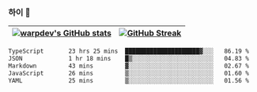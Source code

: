 
### 하이 👋
[![warpdev's GitHub stats](https://github-readme-stats.vercel.app/api?username=warpdev&show_icons=true&theme=vue-dark)](#) |[![GitHub Streak](https://github-readme-streak-stats.herokuapp.com/?user=warpdev&theme=dark)](#)
--- | --- |
<!--START_SECTION:waka-->

```txt
TypeScript       23 hrs 25 mins  █████████████████████▓░░░   86.19 %
JSON             1 hr 18 mins    █▒░░░░░░░░░░░░░░░░░░░░░░░   04.83 %
Markdown         43 mins         ▓░░░░░░░░░░░░░░░░░░░░░░░░   02.67 %
JavaScript       26 mins         ▒░░░░░░░░░░░░░░░░░░░░░░░░   01.60 %
YAML             25 mins         ▒░░░░░░░░░░░░░░░░░░░░░░░░   01.56 %
```

<!--END_SECTION:waka-->

<!--
**warpdev/warpdev** is a ✨ _special_ ✨ repository because its `README.md` (this file) appears on your GitHub profile.

Here are some ideas to get you started:

- 🔭 I’m currently working on ...
- 🌱 I’m currently learning ...
- 👯 I’m looking to collaborate on ...
- 🤔 I’m looking for help with ...
- 💬 Ask me about ...
- 📫 How to reach me: ...
- 😄 Pronouns: ...
- ⚡ Fun fact: ...
-->
